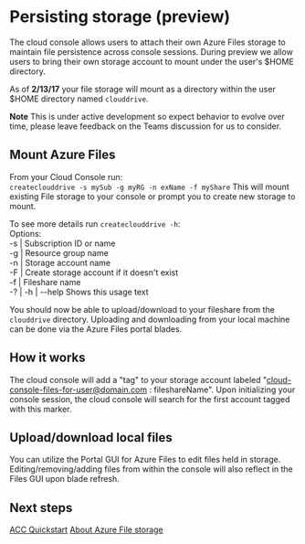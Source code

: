 # Persisting storage (preview)
The cloud console allows users to attach their own Azure Files storage to maintain file persistence across console sessions. 
During preview we allow users to bring their own storage account to mount under the user's $HOME directory.

As of **2/13/17** your file storage will mount as a directory within the user $HOME directory named `clouddrive`.

**Note** This is under active development so expect behavior to evolve over time, please leave feedback on the Teams discussion for us to consider.

## Mount Azure Files
From your Cloud Console run: <br>
`createclouddrive -s mySub -g myRG -n exName -f myShare`
This will mount existing File storage to your console or prompt you to create new storage to mount.

To see more details run `createclouddrive -h`: <br>
Options: <br>
  -s | Subscription ID or name <br>
  -g | Resource group name <br>
  -n | Storage account name <br>
  -F | Create storage account if it doesn't exist <br>
  -f | Fileshare name <br>
  -? | -h | --help Shows this usage text <br>

You should now be able to upload/download to your fileshare from the `clouddrive` directory.
Uploading and downloading from your local machine can be done via the Azure Files portal blades.

## How it works
The cloud console will add a "tag" to your storage account labeled "cloud-console-files-for-user@domain.com : fileshareName". 
Upon initializing your console session, the cloud console will search for the first account tagged with this marker.

## Upload/download local files
You can utilize the Portal GUI for Azure Files to edit files held in storage. 
Editing/removing/adding files from within the console will also reflect in the Files GUI upon blade refresh.

## Next steps
[ACC Quickstart](../Get-started/acc-quickstart.md)
[About Azure File storage](https://docs.microsoft.com/en-us/azure/storage/storage-introduction#file-storage)